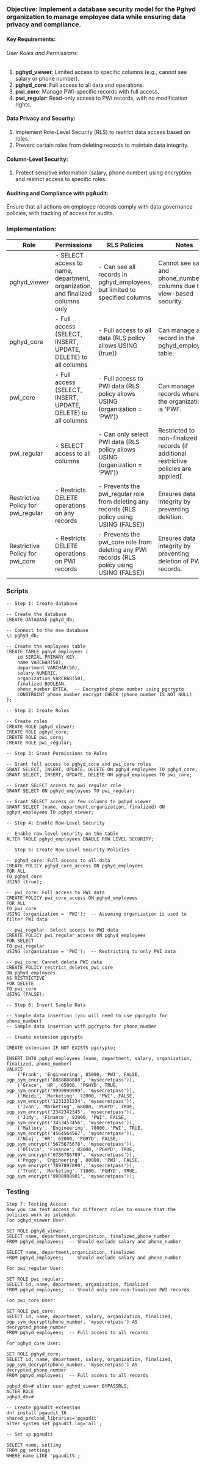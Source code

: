 ### Objective: Implement a database security model for the Pghyd organization to manage employee data while ensuring data privacy and compliance.

#### Key Requirements:
###### User Roles and Permissions:

1. **pghyd_viewer**: Limited access to specific columns (e.g., cannot see salary or phone number).
2. **pghyd_core**: Full access to all data and operations.
3. **pwi_core**: Manage PWI-specific records with full access.
4. **pwi_regular**: Read-only access to PWI records, with no modification rights.

#### Data Privacy and Security:

1. Implement Row-Level Security (RLS) to restrict data access based on roles.
2. Prevent certain roles from deleting records to maintain data integrity.

#### Column-Level Security:

1. Protect sensitive information (salary, phone number) using encryption and restrict access to specific roles.

#### Auditing and Compliance with pgAudit:

Ensure that all actions on employee records comply with data governance policies, with tracking of access for audits.


### Implementation: 

| **Role**                           | **Permissions**                                                               | **RLS Policies**                                                                            | **Notes**                                                                             |
|------------------------------------|-------------------------------------------------------------------------------|---------------------------------------------------------------------------------------------|---------------------------------------------------------------------------------------|
| pghyd_viewer                       | - SELECT access to name, department, organization, and finalized columns only | - Can see all records in pghyd_employees, but limited to specified columns                  | Cannot see salary and phone_number columns due to view-based security.                |
| pghyd_core                         | - Full access (SELECT, INSERT, UPDATE, DELETE) to all columns                 | - Full access to all data (RLS policy allows USING (true))                                  | Can manage any record in the pghyd_employees table.                                   |
| pwi_core                           | - Full access (SELECT, INSERT, UPDATE, DELETE) to all columns                 | - Full access to PWI data (RLS policy allows USING (organization = 'PWI'))                  | Can manage records where the organization is 'PWI'.                                   |
| pwi_regular                        | - SELECT access to all columns                                                | - Can only select PWI data (RLS policy allows USING (organization = 'PWI'))                 | Restricted to non-finalized records (if additional restrictive policies are applied). |
| Restrictive Policy for pwi_regular | - Restricts DELETE operations on any records                                  | - Prevents the pwi_regular role from deleting any records (RLS policy using USING (FALSE))  | Ensures data integrity by preventing deletion.                                        |
| Restrictive Policy for pwi_core    | - Restricts DELETE operations on PWI records                                  | - Prevents the pwi_core role from deleting any PWI records (RLS policy using USING (FALSE)) | Ensures data integrity by preventing deletion of PWI records.                         |

### Scripts

```
-- Step 1: Create database

-- Create the database
CREATE DATABASE pghyd_db;

-- Connect to the new database
\c pghyd_db;

-- Create the employees table
CREATE TABLE pghyd_employees (
    id SERIAL PRIMARY KEY,
    name VARCHAR(50),
    department VARCHAR(50),
    salary NUMERIC,
    organization VARCHAR(50),
    finalized BOOLEAN,
    phone_number BYTEA,  -- Encrypted phone number using pgcrypto
    CONSTRAINT phone_number_encrypt CHECK (phone_number IS NOT NULL)
);

-- Step 2: Create Roles

-- Create roles
CREATE ROLE pghyd_viewer;
CREATE ROLE pghyd_core;
CREATE ROLE pwi_core;
CREATE ROLE pwi_regular;

-- Step 3: Grant Permissions to Roles

-- Grant full access to pghyd_core and pwi_core roles
GRANT SELECT, INSERT, UPDATE, DELETE ON pghyd_employees TO pghyd_core;
GRANT SELECT, INSERT, UPDATE, DELETE ON pghyd_employees TO pwi_core;

-- Grant SELECT access to pwi_regular role
GRANT SELECT ON pghyd_employees TO pwi_regular;

-- Grant SELECT access on few columns to pghyd_viewer
GRANT SELECT (name, department,organization, finalized) ON pghyd_employees TO pghyd_viewer;

-- Step 4: Enable Row-Level Security

-- Enable row-level security on the table
ALTER TABLE pghyd_employees ENABLE ROW LEVEL SECURITY;

-- Step 5: Create Row-Level Security Policies

-- pghyd_core: Full access to all data
CREATE POLICY pghyd_core_access ON pghyd_employees
FOR ALL
TO pghyd_core
USING (true);

-- pwi_core: Full access to PWI data
CREATE POLICY pwi_core_access ON pghyd_employees
FOR ALL
TO pwi_core
USING (organization = 'PWI');  -- Assuming organization is used to filter PWI data

-- pwi_regular: Select access to PWI data
CREATE POLICY pwi_regular_access ON pghyd_employees
FOR SELECT
TO pwi_regular
USING (organization = 'PWI');  -- Restricting to only PWI data

-- pwi_core: Cannot delete PWI data
CREATE POLICY restrict_deletes_pwi_core
ON pghyd_employees
AS RESTRICTIVE
FOR DELETE
TO pwi_core
USING (FALSE);

-- Step 6: Insert Sample Data

-- Sample data insertion (you will need to use pgcrypto for phone_number)
-- Sample data insertion with pgcrypto for phone_number

-- Create extension pgcrypto

CREATE extension IF NOT EXISTS pgcrypto;

INSERT INTO pghyd_employees (name, department, salary, organization, finalized, phone_number)
VALUES
    ('Frank', 'Engineering', 85000, 'PWI', FALSE, pgp_sym_encrypt('8888888888', 'mysecretpass')),
    ('Grace', 'HR', 65000, 'PGHYD', TRUE, pgp_sym_encrypt('9999999999', 'mysecretpass')),
    ('Heidi', 'Marketing', 72000, 'PWI', FALSE, pgp_sym_encrypt('1231231234', 'mysecretpass')),
    ('Ivan', 'Marketing', 68000, 'PGHYD', TRUE, pgp_sym_encrypt('2342342345', 'mysecretpass')),
    ('Judy', 'Finance', 92000, 'PWI', FALSE, pgp_sym_encrypt('3453453456', 'mysecretpass')),
    ('Mallory', 'Engineering', 78000, 'PWI', TRUE, pgp_sym_encrypt('4564564567', 'mysecretpass')),
    ('Niaj', 'HR', 62000, 'PGHYD', FALSE, pgp_sym_encrypt('5675675678', 'mysecretpass')),
    ('Olivia', 'Finance', 82000, 'PGHYD', TRUE, pgp_sym_encrypt('6786786789', 'mysecretpass')),
    ('Peggy', 'Engineering', 80000, 'PWI', FALSE, pgp_sym_encrypt('7897897890', 'mysecretpass')),
    ('Trent', 'Marketing', 71000, 'PGHYD', TRUE, pgp_sym_encrypt('8908908901', 'mysecretpass'));
```

### Testing

```
Step 7: Testing Access
Now you can test access for different roles to ensure that the policies work as intended.
For pghyd_viewer User:

SET ROLE pghyd_viewer;
SELECT name, department,organization, finalized,phone_number
FROM pghyd_employees;  -- Should exclude salary and phone_number

SELECT name, department,organization, finalized
FROM pghyd_employees;  -- Should exclude salary and phone_number

For pwi_regular User:

SET ROLE pwi_regular;
SELECT id, name, department, organization, finalized
FROM pghyd_employees;  -- Should only see non-finalized PWI records

For pwi_core User:

SET ROLE pwi_core;
SELECT id, name, department, salary, organization, finalized, pgp_sym_decrypt(phone_number, 'mysecretpass') AS decrypted_phone_number
FROM pghyd_employees;  -- Full access to all records

For pghyd_core User:

SET ROLE pghyd_core;
SELECT id, name, department, salary, organization, finalized, pgp_sym_decrypt(phone_number, 'mysecretpass') AS decrypted_phone_number
FROM pghyd_employees;  -- Full access to all records

pghyd_db=# alter user pghyd_viewer BYPASSRLS;
ALTER ROLE
pghyd_db=#

-- Create pgaudit extension
dnf install pgaudit_16
shared_preload_libraries='pgaudit'
alter system set pgaudit.log='all';

-- Set up pgaudit

SELECT name, setting 
FROM pg_settings
WHERE name LIKE 'pgaudit%';
```
